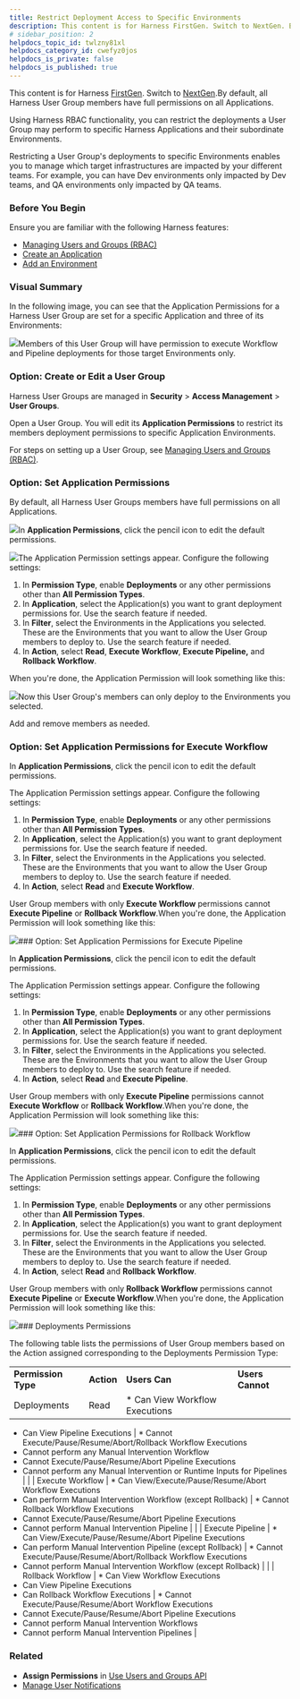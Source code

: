 ```yaml
---
title: Restrict Deployment Access to Specific Environments
description: This content is for Harness FirstGen. Switch to NextGen. By default, all Harness User Group members have full permissions on all Applications. Using Harness RBAC functionality, you can restrict the d…
# sidebar_position: 2
helpdocs_topic_id: twlzny81xl
helpdocs_category_id: cwefyz0jos
helpdocs_is_private: false
helpdocs_is_published: true
---
```


This content is for Harness [FirstGen](/article/1fjmm4by22). Switch to [NextGen](https://docs.harness.io).By default, all Harness User Group members have full permissions on all Applications.

Using Harness RBAC functionality, you can restrict the deployments a User Group may perform to specific Harness Applications and their subordinate Environments.

Restricting a User Group's deployments to specific Environments enables you to manage which target infrastructures are impacted by your different teams. For example, you can have Dev environments only impacted by Dev teams, and QA environments only impacted by QA teams.

### Before You Begin

Ensure you are familiar with the following Harness features:

* [Managing Users and Groups (RBAC)](/article/ven0bvulsj-users-and-permissions)
* [Create an Application](/article/bucothemly-application-configuration)
* [Add an Environment](/article/n39w05njjv-environment-configuration)

### Visual Summary

In the following image, you can see that the Application Permissions for a Harness User Group are set for a specific Application and three of its Environments:

![](https://files.helpdocs.io/kw8ldg1itf/articles/twlzny81xl/1594242327678/image.png)Members of this User Group will have permission to execute Workflow and Pipeline deployments for those target Environments only.

### Option: Create or Edit a User Group

Harness User Groups are managed in **Security** > **Access Management** > **User Groups**.

Open a User Group. You will edit its **Application Permissions** to restrict its members deployment permissions to specific Application Environments.

For steps on setting up a User Group, see [Managing Users and Groups (RBAC)](/article/ven0bvulsj-users-and-permissions).

### Option: Set Application Permissions

By default, all Harness User Groups members have full permissions on all Applications.

![](https://files.helpdocs.io/kw8ldg1itf/articles/twlzny81xl/1641457809659/screenshot-2022-01-06-at-1-58-49-pm.png)In **Application Permissions**, click the pencil icon to edit the default permissions.

![](https://files.helpdocs.io/kw8ldg1itf/articles/twlzny81xl/1594242945297/image.png)The Application Permission settings appear. Configure the following settings:

1. In **Permission Type**, enable **Deployments** or any other permissions other than **All Permission Types**.
2. In **Application**, select the Application(s) you want to grant deployment permissions for. Use the search feature if needed.
3. In **Filter**, select the Environments in the Applications you selected. These are the Environments that you want to allow the User Group members to deploy to. Use the search feature if needed.
4. In **Action**, select **Read**, **Execute Workflow**, **Execute Pipeline,** and **Rollback Workflow**.

When you're done, the Application Permission will look something like this:

![](https://files.helpdocs.io/kw8ldg1itf/articles/twlzny81xl/1594243344055/image.png)Now this User Group's members can only deploy to the Environments you selected.

Add and remove members as needed.

### Option: Set Application Permissions for Execute Workflow

In **Application Permissions**, click the pencil icon to edit the default permissions.

The Application Permission settings appear. Configure the following settings:

1. In **Permission Type**, enable **Deployments** or any other permissions other than **All Permission Types**.
2. In **Application**, select the Application(s) you want to grant deployment permissions for. Use the search feature if needed.
3. In **Filter**, select the Environments in the Applications you selected. These are the Environments that you want to allow the User Group members to deploy to. Use the search feature if needed.
4. In **Action**, select **Read** and **Execute Workflow**.

User Group members with only **Execute Workflow** permissions cannot **Execute Pipeline** or **Rollback Workflow**.When you're done, the Application Permission will look something like this:

![](https://files.helpdocs.io/kw8ldg1itf/articles/twlzny81xl/1641447682459/screenshot-2022-01-06-at-11-10-51-am.png)### Option: Set Application Permissions for Execute Pipeline

In **Application Permissions**, click the pencil icon to edit the default permissions.

The Application Permission settings appear. Configure the following settings:

1. In **Permission Type**, enable **Deployments** or any other permissions other than **All Permission Types**.
2. In **Application**, select the Application(s) you want to grant deployment permissions for. Use the search feature if needed.
3. In **Filter**, select the Environments in the Applications you selected. These are the Environments that you want to allow the User Group members to deploy to. Use the search feature if needed.
4. In **Action**, select **Read** and **Execute Pipeline**.

User Group members with only **Execute Pipeline** permissions cannot **Execute Workflow** or **Rollback Workflow**.When you're done, the Application Permission will look something like this:

![](https://files.helpdocs.io/kw8ldg1itf/articles/twlzny81xl/1641447809016/screenshot-2022-01-06-at-11-12-31-am.png)### Option: Set Application Permissions for Rollback Workflow

In **Application Permissions**, click the pencil icon to edit the default permissions.

The Application Permission settings appear. Configure the following settings:

1. In **Permission Type**, enable **Deployments** or any other permissions other than **All Permission Types**.
2. In **Application**, select the Application(s) you want to grant deployment permissions for. Use the search feature if needed.
3. In **Filter**, select the Environments in the Applications you selected. These are the Environments that you want to allow the User Group members to deploy to. Use the search feature if needed.
4. In **Action**, select **Read** and **Rollback Workflow**.

User Group members with only **Rollback Workflow** permissions cannot **Execute Pipeline** or **Execute Workflow**.When you're done, the Application Permission will look something like this:

![](https://files.helpdocs.io/kw8ldg1itf/articles/twlzny81xl/1641447913315/screenshot-2022-01-06-at-11-14-47-am.png)### Deployments Permissions

The following table lists the permissions of User Group members based on the Action assigned corresponding to the Deployments Permission Type:



|  |  |  |  |
| --- | --- | --- | --- |
| **Permission Type** | **Action** | **Users Can** | **Users Cannot** |
| Deployments | Read | * Can View Workflow Executions
* Can View Pipeline Executions
 | * Cannot Execute/Pause/Resume/Abort/Rollback Workflow Executions
* Cannot perform any Manual Intervention Workflow
* Cannot Execute/Pause/Resume/Abort Pipeline Executions
* Cannot perform any Manual Intervention or Runtime Inputs for Pipelines
 |
|  | Execute Workflow | * Can View/Execute/Pause/Resume/Abort Workflow Executions
* Can perform Manual Intervention Workflow (except Rollback)
 | * Cannot Rollback Workflow Executions
* Cannot Execute/Pause/Resume/Abort Pipeline Executions
* Cannot perform Manual Intervention Pipeline
 |
|  | Execute Pipeline | * Can View/Execute/Pause/Resume/Abort Pipeline Executions
* Can perform Manual Intervention Pipeline (except Rollback)
 | * Cannot Execute/Pause/Resume/Abort/Rollback Workflow Executions
* Cannot perform Manual Intervention Workflow (except Rollback)
 |
|  | Rollback Workflow | * Can View Workflow Executions
* Can View Pipeline Executions
* Can Rollback Workflow Executions
 | * Cannot Execute/Pause/Resume/Abort Workflow Executions
* Cannot Execute/Pause/Resume/Abort Pipeline Executions
* Cannot perform Manual Intervention Workflows
* Cannot perform Manual Intervention Pipelines
 |

### Related

* **Assign Permissions** in [Use Users and Groups API](/article/p9ssx4cv5t-sample-queries-create-users-user-groups-and-assign-permissions)
* [Manage User Notifications](/article/kf828e347t-notification-groups)

